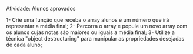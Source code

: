Atividade: Alunos aprovados

1- Crie uma função que receba o array alunos e um número que irá representar a média final;
2- Percorra o array e popule um novo array com os alunos cujas notas são maiores ou iguais a média final;
3- Utilize a técnica "object destructuring" para manipular as propriedades desejadas de cada aluno;